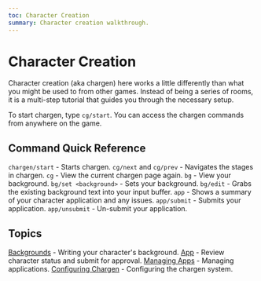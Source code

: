 ```yaml
---
toc: Character Creation
summary: Character creation walkthrough.
---
```

# Character Creation

Character creation (aka chargen) here works a little differently than what you might be used to from other games.  Instead of being a series of rooms, it is a multi-step tutorial that guides you through the necessary setup.  

To start chargen, type `cg/start`.  You can access the chargen commands from anywhere on the game.

## Command Quick Reference

`chargen/start` - Starts chargen.
`cg/next` and `cg/prev` - Navigates the stages in chargen.
`cg` - View the current chargen page again.
`bg` - View your background.
`bg/set <background>` - Sets your background.
`bg/edit` - Grabs the existing background text into your input buffer.
`app` - Shows a summary of your character application and any issues.
`app/submit` - Submits your application.
`app/unsubmit` - Un-submit your application.

## Topics

[Backgrounds](/help/chargen/bg) - Writing your character's background.
[App](/help/chargen/app) - Review character status and submit for approval.
[Managing Apps](/help/chargen/admin) - Managing applications.
[Configuring Chargen](/help/chargen/config) - Configuring the chargen system.